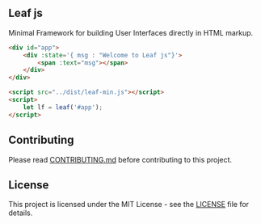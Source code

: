 ## Leaf js
Minimal Framework for building User Interfaces directly in HTML markup.

```html
<div id="app">
    <div :state='{ msg : "Welcome to Leaf js"}'>
        <span :text="msg"></span>
    </div>
</div>

<script src="../dist/leaf-min.js"></script>
<script>
    let lf = leaf('#app');
</script>
```

## Contributing
Please read [CONTRIBUTING.md](https://github.com/AmolKumarGupta/leafjs/blob/main/CONTRIBUTING.md) before contributing to this project.

## License
This project is licensed under the MIT License - see the [LICENSE](https://github.com/AmolKumarGupta/leafjs/blob/main/LICENSE) file for details.